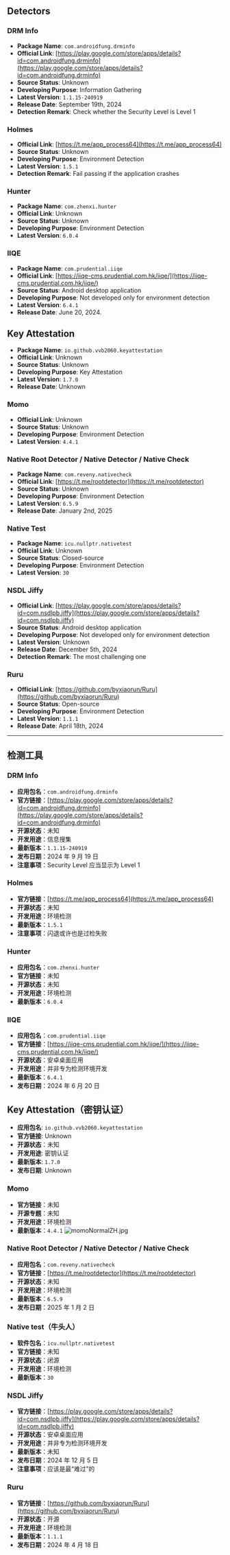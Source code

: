 ## Detectors

### DRM Info
- **Package Name**: ``com.androidfung.drminfo``
- **Official Link**: [https://play.google.com/store/apps/details?id=com.androidfung.drminfo](https://play.google.com/store/apps/details?id=com.androidfung.drminfo)
- **Source Status**: Unknown
- **Developing Purpose**: Information Gathering
- **Latest Version**: ``1.1.15-240919``
- **Release Date**: September 19th, 2024
- **Detection Remark**: Check whether the Security Level is Level 1

### Holmes
- **Official Link**: [https://t.me/app_process64](https://t.me/app_process64)
- **Source Status**: Unknown
- **Developing Purpose**: Environment Detection
- **Latest Version**: ``1.5.1``
- **Detection Remark**: Fail passing if the application crashes

### Hunter
- **Package Name**: ``com.zhenxi.hunter``
- **Official Link**: Unknown
- **Source Status**: Unknown
- **Developing Purpose**: Environment Detection
- **Latest Version**: ``6.0.4``

### IIQE
- **Package Name**: ``com.prudential.iiqe``
- **Official Link**: [https://iiqe-cms.prudential.com.hk/iiqe/](https://iiqe-cms.prudential.com.hk/iiqe/)
- **Source Status**: Android desktop application
- **Developing Purpose**: Not developed only for environment detection
- **Latest Version**: ``6.4.1``
- **Release Date**: June 20, 2024. 

## Key Attestation
- **Package Name**: ``io.github.vvb2060.keyattestation``
- **Official Link**: Unknown
- **Source Status**: Unknown
- **Developing Purpose**: Key Attestation
- **Latest Version**: ``1.7.0``
- **Release Date**: Unknown

### Momo
- **Official Link**: Unknown
- **Source Status**: Unknown
- **Developing Purpose**: Environment Detection
- **Latest Version**: ``4.4.1``

### Native Root Detector / Native Detector / Native Check
- **Package Name**: ``com.reveny.nativecheck``
- **Official Link**: [https://t.me/rootdetector](https://t.me/rootdetector)
- **Source Status**: Unknown
- **Developing Purpose**: Environment Detection
- **Latest Version**: ``6.5.9``
- **Release Date**: January 2nd, 2025

### Native Test
- **Package Name**: ``icu.nullptr.nativetest``
- **Official Link**: Unknown
- **Source Status**: Closed-source
- **Developing Purpose**: Environment Detection
- **Latest Version**: ``30``

### NSDL Jiffy
- **Official Link**: [https://play.google.com/store/apps/details?id=com.nsdlpb.jiffy](https://play.google.com/store/apps/details?id=com.nsdlpb.jiffy)
- **Source Status**: Android desktop application
- **Developing Purpose**: Not developed only for environment detection
- **Latest Version**: Unknown
- **Release Date**: December 5th, 2024
- **Detection Remark**: The most challenging one

### Ruru

- **Official Link**: [https://github.com/byxiaorun/Ruru](https://github.com/byxiaorun/Ruru)
- **Source Status**: Open-source
- **Developing Purpose**: Environment Detection
- **Latest Version**: ``1.1.1``
- **Release Date**: April 18th, 2024

---

## 检测工具

### DRM Info
- **应用包名**：``com.androidfung.drminfo``
- **官方链接**：[https://play.google.com/store/apps/details?id=com.androidfung.drminfo](https://play.google.com/store/apps/details?id=com.androidfung.drminfo)
- **开源状态**：未知
- **开发用途**：信息搜集
- **最新版本**：``1.1.15-240919``
- **发布日期**：2024 年 9 月 19 日
- **注意事项**：Security Level 应当显示为 Level 1

### Holmes
- **官方链接**：[https://t.me/app_process64](https://t.me/app_process64)
- **开源状态**：未知
- **开发用途**：环境检测
- **最新版本**：``1.5.1``
- **注意事项**：闪退或许也是过检失败

### Hunter
- **应用包名**：``com.zhenxi.hunter``
- **官方链接**：未知
- **开源状态**：未知
- **开发用途**：环境检测
- **最新版本**：``6.0.4``

### IIQE
- **应用包名**：``com.prudential.iiqe``
- **官方链接**：[https://iiqe-cms.prudential.com.hk/iiqe/](https://iiqe-cms.prudential.com.hk/iiqe/)
- **开源状态**：安卓桌面应用
- **开发用途**：并非专为检测环境开发
- **最新版本**：``6.4.1``
- **发布日期**：2024 年 6 月 20 日

## Key Attestation（密钥认证）
- **应用包名**: ``io.github.vvb2060.keyattestation``
- **官方链接**: Unknown
- **开源状态**：未知
- **开发用途**: 密钥认证
- **最新版本**: ``1.7.0``
- **发布日期**: Unknown

### Momo
- **官方链接**：未知
- **开源专题**：未知
- **开发用途**：环境检测
- **最新版本**：``4.4.1``
![momoNormalZH.jpg](momoNormalZH.jpg)

### Native Root Detector / Native Detector / Native Check
- **应用包名**：``com.reveny.nativecheck``
- **官方链接**：[https://t.me/rootdetector](https://t.me/rootdetector)
- **开源状态**：未知
- **开发用途**：环境检测
- **最新版本**：``6.5.9``
- **发布日期**：2025 年 1 月 2 日

### Native test（牛头人）
- **软件包名**：``icu.nullptr.nativetest``
- **官方链接**：未知
- **开源状态**：闭源
- **开发用途**：环境检测
- **最新版本**：``30``

### NSDL Jiffy
- **官方链接**：[https://play.google.com/store/apps/details?id=com.nsdlpb.jiffy](https://play.google.com/store/apps/details?id=com.nsdlpb.jiffy)
- **开源状态**：安卓桌面应用
- **开发用途**：并非专为检测环境开发
- **最新版本**：未知
- **发布日期**：2024 年 12 月 5 日
- **注意事项**：应该是最“难过”的

### Ruru

- **官方链接**：[https://github.com/byxiaorun/Ruru](https://github.com/byxiaorun/Ruru)
- **开源状态**：开源
- **开发用途**：环境检测
- **最新版本**：``1.1.1``
- **发布日期**：2024 年 4 月 18 日
